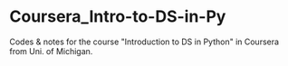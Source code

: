 # Coursera_Intro-to-DS-in-Py
Codes &amp; notes for the course "Introduction to DS in Python" in Coursera from Uni. of Michigan.
